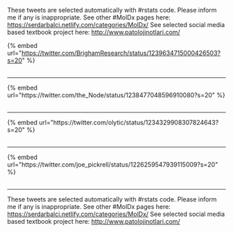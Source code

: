 

These tweets are selected automatically with #rstats code. Please inform me if any is inappropriate.
See other #MolDx pages here: https://serdarbalci.netlify.com/categories/MolDx/ 
See selected social media based textbook project here: http://www.patolojinotlari.com/

{% embed url="https://twitter.com/BrighamResearch/status/1239634715000426503?s=20" %}<br>
<br>
<hr>
{% embed url="https://twitter.com/the_Node/status/1238477048596910080?s=20" %}<br>
<br>
<hr>
{% embed url="https://twitter.com/olytic/status/1234329908307824643?s=20" %}<br>
<br>
<hr>
{% embed url="https://twitter.com/joe_pickrell/status/1226259547939115009?s=20" %}<br>
<br>
<hr>


These tweets are selected automatically with #rstats code. Please inform me if any is inappropriate.
See other #MolDx pages here: https://serdarbalci.netlify.com/categories/MolDx/ 
See selected social media based textbook project here: http://www.patolojinotlari.com/
